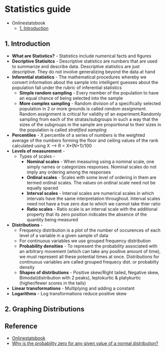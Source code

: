 # Statistics guide

- Onlinestatsbook
  - [1. Introduction](#1.-introduction)


## 1. Introduction
- **What are Statistics?** - Statistics include numerical facts and figures
- **Decriptive Statisitcs** - Descriptive statistics are numbers that are used to summarize and describe data. Descriptive statistics are just descriptive. They do not involve generalizing beyond the data at hand
- **Inferential statistics** - The mathematical procedures whereby we convert information about the sample into intelligent guesses about the population fall under the rubric of inferential statistics
  - **Simple random sampling** - Every member of the population to have an equal chance of being selected into the sample
  - **More complex sampling** - Random division of a specifically selected population in 2 or more grounds is called *random assignment.* Random assignment is critical for validity of an experiment.Randomly sampling from each of the stratas/subgroups in such a way that the sizes of the subgroups in the sample are proportional to their sizes in the population is called *stratified sampling*
- **Percentiles** - X percentile of a series of numbers is the weighted average of the numbers forming the floor and ceiling values of the rank calculated using X --> R = X*(N+1)/100
- **Levels of measurement** - 
  - Types of scales -
    - **Nominal scales** - When measuring using a nominal scale, one simply names or categorizes responses. Nominal scales do not imply any ordering among the responses
    - **Ordinal scales** - Scales with some level of ordering in them are termed ordinal scales. The values on ordinal scale need not be equally spaced
    - **Interval scales** - Interval scales are numerical scales in which intervals have the same interpretation throughout. Interval scales need not have a true zero due to which we cannot take thier ratio
    - **Ratio scales** - Ratio scale is an interval scale with the additional property that its zero position indicates the absence of the quantity being measured
- **Distributions** - 
  - Frequency distribution is a plot of the number of occurences of each level of a variable in a given sample of data
  - For continuous variables we use grouped frequency distribution
  - **Probability densities** - To represent the probability associated with an arbitrary movement (which can take any positive amount of time), we must represent all these potential times at once. Distributions for continuous variables are called grouped frequecy dist. or probabilty density
  - **Shapes of distributions** - Positive skew/Right tailed, Negative skew, Bimodal(distribution with 2 peaks), leptokurtic & platykurtic (higher/fewer scores in the tails)
- **Linear transformations** - Multiplying and adding a constant
- **Logarithms** - Log transformations reduce positive skew

## 2. Graphing Distributions




## Reference

- [Onlinestatsbook](http://onlinestatbook.com/2/index.html)
- [Why is the probability zero for any given value of a normal distribution?](https://stats.stackexchange.com/questions/60702/why-is-the-probability-zero-for-any-given-value-of-a-normal-distribution?newreg=bc7ce05c40af4b8c909d6fa88c335f89)
